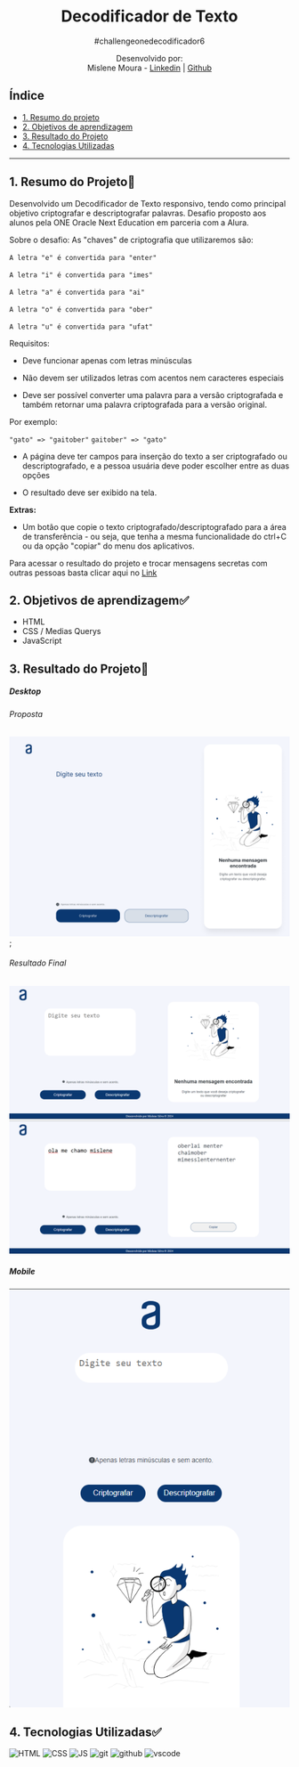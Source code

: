 <h1 align="center"> Decodificador de Texto </h1>

<div align="center">
#challengeonedecodificador6

Desenvolvido por:
<br>Mislene Moura - [Linkedin](https://www.linkedin.com/in/mislene-silva-moura-1211531b4//) |
   [Github](https://github.com/MisleneSM)
</div>

## Índice

* [1. Resumo do projeto](#1-resumo-do-projeto)
* [2. Objetivos de aprendizagem](#2-objetivos-de-aprendizagem)
* [3. Resultado do Projeto](#3-resultado-do-projeto)
* [4. Tecnologias Utilizadas](#4-tecnologias-utilizadas)

***

## 1. Resumo do Projeto🤩

Desenvolvido um Decodificador de Texto responsivo, tendo como principal objetivo criptografar e descriptografar palavras. Desafio proposto aos alunos pela ONE Oracle Next Education em parceria com a Alura.

Sobre o desafio:
As "chaves" de criptografia que utilizaremos são:

`A letra "e" é convertida para "enter"`

`A letra "i" é convertida para "imes"`

`A letra "a" é convertida para "ai"`

`A letra "o" é convertida para "ober"`

`A letra "u" é convertida para "ufat"`

Requisitos:

- Deve funcionar apenas com letras minúsculas

- Não devem ser utilizados letras com acentos nem caracteres especiais

- Deve ser possível converter uma palavra para a versão criptografada e também retornar uma palavra criptografada para a versão original.

Por exemplo:

`"gato" => "gaitober"`
`gaitober" => "gato"`

- A página deve ter campos para inserção do texto a ser criptografado ou descriptografado, e a pessoa usuária deve poder escolher entre as duas opções

- O resultado deve ser exibido na tela.

<strong>Extras:</strong>

- Um botão que copie o texto criptografado/descriptografado para a área de transferência - ou seja, que tenha a mesma funcionalidade do ctrl+C ou da opção "copiar" do menu dos aplicativos.

Para acessar o resultado do projeto e trocar mensagens secretas com outras pessoas basta clicar aqui no [Link](https://mislenesm.github.io/Decodificador-de-Texto/)

## 2. Objetivos de aprendizagem✅

- HTML
- CSS / Medias Querys
- JavaScript

## 3. Resultado do Projeto📝

##### Desktop

###### Proposta
![Desktop](./src/Decodificador%20-%20Desktop.png);

###### Resultado Final
![Result](./src/imgDesktop.png)
![Result](./src/imgDescriptDesktop.png)

##### Mobile

![Mobile](./src/imgMobile.png)

## 4. Tecnologias Utilizadas✅

<img alt="HTML" height="50"  src="https://cdn2.iconfinder.com/data/icons/designer-skills/128/code-programming-html-markup-develop-layout-language-512.png"> <img alt="CSS" height="50" src="https://cdn2.iconfinder.com/data/icons/designer-skills/128/code-programming-css-style-develop-layout-language-512.png"> <img alt="JS" height="50" src="https://cdn2.iconfinder.com/data/icons/designer-skills/128/code-programming-javascript-software-develop-command-language-256.png"> <img alt="git" height="40"  src="https://cdn3.iconfinder.com/data/icons/social-media-2169/24/social_media_social_media_logo_git-256.png" /> <img alt="github" height="45"  src="https://cdn1.iconfinder.com/data/icons/unicons-line-vol-3/24/github-256.png" /> <img alt="vscode" height="40" width="" src="https://cdn.jsdelivr.net/gh/devicons/devicon/icons/vscode/vscode-original.svg" />
